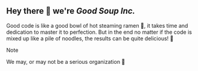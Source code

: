 ## Hey there 👋 we're *Good Soup Inc.*

Good code is like a good bowl of hot steaming ramen 🍜, it takes time and dedication to master it to perfection. But in the end no matter if the code is mixed up like a pile of noodles, the results can be quite delicious! 🤤

> [!NOTE]
> We may, or may not be a serious organization 👀
